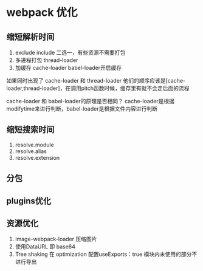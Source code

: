 # webpack 优化

## 缩短解析时间
1. exclude include 二选一，有些资源不需要打包
2. 多进程打包 thread-loader
3. 加缓存 cache-loader  babel-loader开启缓存

如果同时出现了 cache-loader 和 thread-loader
他们的顺序应该是[cache-loader,thread-loader]，在调用pitch函数时候，缓存里有就不会走后面的流程

cache-loader 和 babel-loader的原理是否相同？
cache-loader是根据modifytime来进行判断，babel-loader是根据文件内容进行判断
## 缩短搜索时间
1. resolve.module
2. resolve.alias
3. resolve.extension

## 分包

## plugins优化

## 资源优化
1. image-webpack-loader 压缩图片
2. 使用DataURL 即 base64
3. Tree shaking  在 optimization 配置useExports：true   模块内未使用的部分不进行导出